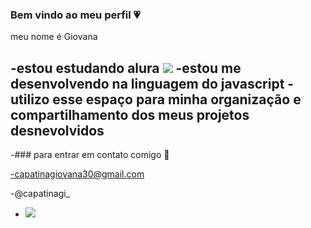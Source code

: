 ### Bem vindo ao meu perfil 💗

meu nome é Giovana 

-estou estudando alura ![](https://cursos.alura.com.br/corp/tecnologia-e-robotica-programacao-nem-3-serie-110727-p694170)
-estou me desenvolvendo na linguagem do javascript
-utilizo esse espaço para minha organização e compartilhamento dos meus projetos desnevolvidos
-
-### para entrar em contato comigo 📧

-capatinagiovana30@gmail.com

-@capatinagi_

- ![](https://media1.tenor.com/m/JHAtTk7HhOoAAAAd/cute-dog.gif)

